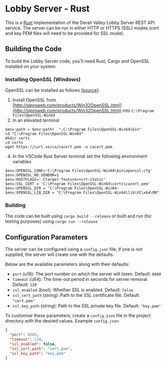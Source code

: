 # Lobby Server - Rust

This is a [Rust](https://www.rust-lang.org/) implementation of the Derail Valley Lobby Server REST API service. The server can be run in either HTTP or HTTPS (SSL) modes (cert and key PEM files will need to be provided for SSL mode).

## Building the Code

To build the Lobby Server code, you'll need Rust, Cargo and OpenSSL installed on your system.


### Installing OpenSSL (Windows) 
OpenSSL can be installed as follows [[source](https://stackoverflow.com/a/70949736)]:
1. Install OpenSSL from [http://slproweb.com/products/Win32OpenSSL.html](http://slproweb.com/products/Win32OpenSSL.html) into `C:\Program Files\OpenSSL-Win64`
2. In an elevated terminal
```
$env:path = $env:path+  ";C:\Program Files\OpenSSL-Win64\bin" 
cd "C:\Program Files\OpenSSL-Win64"
mkdir certs
cd certs
wget https://curl.se/ca/cacert.pem -o cacert.pem
```
4. In the VSCode Rust Server terminal set the following environment variables
```
$env:OPENSSL_CONF='C:\Program Files\OpenSSL-Win64\bin\openssl.cfg'
$env:OPENSSL_NO_VENDOR=1
$env:RUSTFLAGS='-Ctarget-feature=+crt-static'
$env:SSL_CERT = 'C:\Program Files\OpenSSL-Win64\certs\cacert.pem'
$env:OPENSSL_DIR = 'C:\Program Files\OpenSSL-Win64'
$env:OPENSSL_LIB_DIR = "C:\Program Files\OpenSSL-Win64\lib\VC\x64\MD"
```


### Building
The code can be built using `cargo build --release` or built and run (for testing purposes) using `cargo run --release`

## Configuration Parameters
The server can be configured using a `config.json` file; if one is not supplied, the server will create one with the defaults.

Below are the available parameters along with their defaults:
-   `port` (u16): The port number on which the server will listen. Default: `8080`
-   `timeout` (u64): The time-out period in seconds for server removal. Default: `120`
-   `ssl_enabled` (bool): Whether SSL is enabled. Default: `false`
-   `ssl_cert_path` (string): Path to the SSL certificate file. Default: `"cert.pem"`
-   `ssl_key_path` (string): Path to the SSL private key file. Default: `"key.pem"`

To customise these parameters, create a `config.json` file in the project directory with the desired values.
Example `config.json`:
```json
{
  "port": 8080,
  "timeout": 120,
  "ssl_enabled": false,
  "ssl_cert_path": "cert.pem",
  "ssl_key_path": "key.pem"
}
```


